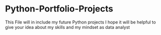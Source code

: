 # Python-Portfolio-Projects
This File will in include my future Python projects I hope it will be helpful to give your idea about my skills and my mindset as data analyst
